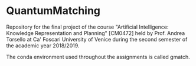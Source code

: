 # QuantumMatching
Repository for the final project of the course "Artificial Intelligence: Knowledge Representation and Planning" [CM0472] held by Prof. Andrea Torsello
at Ca' Foscari University of Venice during the second semester of the academic year 2018/2019.

The conda environment used throughout the assignments is called gmatch.
